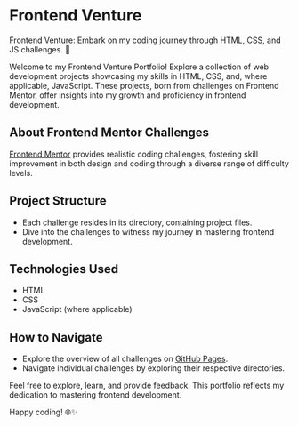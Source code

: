 # Frontend Venture

Frontend Venture: Embark on my coding journey through HTML, CSS, and JS challenges. 🚀

Welcome to my Frontend Venture Portfolio! Explore a collection of web development projects showcasing my skills in HTML, CSS, and, where applicable, JavaScript. These projects, born from challenges on Frontend Mentor, offer insights into my growth and proficiency in frontend development.

## About Frontend Mentor Challenges

[Frontend Mentor](https://www.frontendmentor.io/) provides realistic coding challenges, fostering skill improvement in both design and coding through a diverse range of difficulty levels.

## Project Structure

- Each challenge resides in its directory, containing project files.
- Dive into the challenges to witness my journey in mastering frontend development.

## Technologies Used

- HTML
- CSS
- JavaScript (where applicable)

## How to Navigate

- Explore the overview of all challenges on [GitHub Pages](https://hadyhawshar.github.io/frontend-venture/).
- Navigate individual challenges by exploring their respective directories.

Feel free to explore, learn, and provide feedback. This portfolio reflects my dedication to mastering frontend development.

Happy coding! 🌐✨

